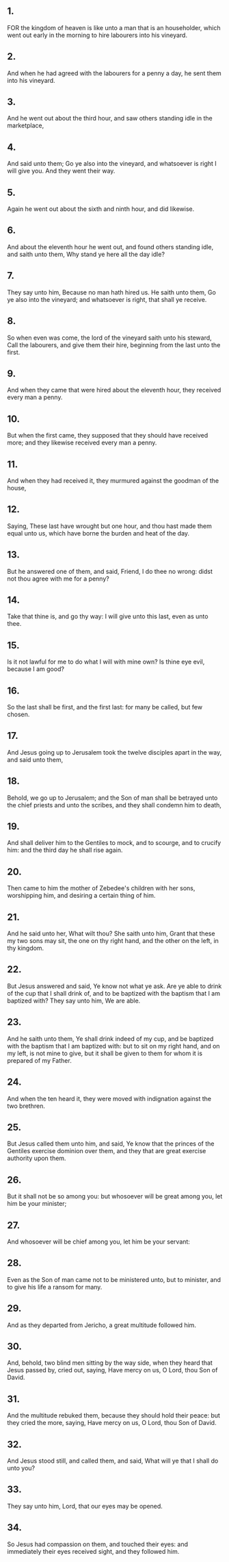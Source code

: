 ## 1.
FOR the kingdom of heaven is like unto a man that is an householder, which went out early in the morning to hire labourers into his vineyard.
## 2.
And when he had agreed with the labourers for a penny a day, he sent them into his vineyard.
## 3.
And he went out about the third hour, and saw others standing idle in the marketplace,
## 4.
And said unto them; Go ye also into the vineyard, and whatsoever is right I will give you. And they went their way.
## 5.
Again he went out about the sixth and ninth hour, and did likewise.
## 6.
And about the eleventh hour he went out, and found others standing idle, and saith unto them, Why stand ye here all the day idle?
## 7.
They say unto him, Because no man hath hired us. He saith unto them, Go ye also into the vineyard; and whatsoever is right, that shall ye receive.
## 8.
So when even was come, the lord of the vineyard saith unto his steward, Call the labourers, and give them their hire, beginning from the last unto the first.
## 9.
And when they came that were hired about the eleventh hour, they received every man a penny.
## 10.
But when the first came, they supposed that they should have received more; and they likewise received every man a penny.
## 11.
And when they had received it, they murmured against the goodman of the house,
## 12.
Saying, These last have wrought but one hour, and thou hast made them equal unto us, which have borne the burden and heat of the day.
## 13.
But he answered one of them, and said, Friend, I do thee no wrong: didst not thou agree with me for a penny?
## 14.
Take that thine is, and go thy way: I will give unto this last, even as unto thee.
## 15.
Is it not lawful for me to do what I will with mine own? Is thine eye evil, because I am good?
## 16.
So the last shall be first, and the first last: for many be called, but few chosen.
## 17.
And Jesus going up to Jerusalem took the twelve disciples apart in the way, and said unto them,
## 18.
Behold, we go up to Jerusalem; and the Son of man shall be betrayed unto the chief priests and unto the scribes, and they shall condemn him to death,
## 19.
And shall deliver him to the Gentiles to mock, and to scourge, and to crucify him: and the third day he shall rise again.
## 20.
Then came to him the mother of Zebedee's children with her sons, worshipping him, and desiring a certain thing of him.
## 21.
And he said unto her, What wilt thou? She saith unto him, Grant that these my two sons may sit, the one on thy right hand, and the other on the left, in thy kingdom.
## 22.
But Jesus answered and said, Ye know not what ye ask. Are ye able to drink of the cup that I shall drink of, and to be baptized with the baptism that I am baptized with? They say unto him, We are able.
## 23.
And he saith unto them, Ye shall drink indeed of my cup, and be baptized with the baptism that I am baptized with: but to sit on my right hand, and on my left, is not mine to give, but it shall be given to them for whom it is prepared of my Father.
## 24.
And when the ten heard it, they were moved with indignation against the two brethren.
## 25.
But Jesus called them unto him, and said, Ye know that the princes of the Gentiles exercise dominion over them, and they that are great exercise authority upon them.
## 26.
But it shall not be so among you: but whosoever will be great among you, let him be your minister;
## 27.
And whosoever will be chief among you, let him be your servant:
## 28.
Even as the Son of man came not to be ministered unto, but to minister, and to give his life a ransom for many.
## 29.
And as they departed from Jericho, a great multitude followed him.
## 30.
And, behold, two blind men sitting by the way side, when they heard that Jesus passed by, cried out, saying, Have mercy on us, O Lord, thou Son of David.
## 31.
And the multitude rebuked them, because they should hold their peace: but they cried the more, saying, Have mercy on us, O Lord, thou Son of David.
## 32.
And Jesus stood still, and called them, and said, What will ye that I shall do unto you?
## 33.
They say unto him, Lord, that our eyes may be opened.
## 34.
So Jesus had compassion on them, and touched their eyes: and immediately their eyes received sight, and they followed him.
